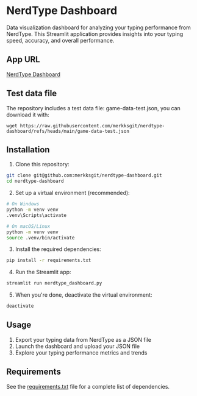 # NerdType Dashboard

Data visualization dashboard for analyzing your typing performance from NerdType. This Streamlit application provides insights into your typing speed, accuracy, and overall performance.

## App URL

[NerdType Dashboard](https://nerdtype-dashboard.streamlit.app/)

## Test data file

The repository includes a test data file: game-data-test.json, you can download it with:

```
wget https://raw.githubusercontent.com/merkksgit/nerdtype-dashboard/refs/heads/main/game-data-test.json
```

## Installation

1. Clone this repository:

```bash
git clone git@github.com:merkksgit/nerdtype-dashboard.git
cd nerdtype-dashboard
```

2. Set up a virtual environment (recommended):

```bash
# On Windows
python -m venv venv
.venv\Scripts\activate

# On macOS/Linux
python -m venv venv
source .venv/bin/activate
```

3. Install the required dependencies:

```bash
pip install -r requirements.txt
```

4. Run the Streamlit app:

```bash
streamlit run nerdtype_dashboard.py
```

5. When you're done, deactivate the virtual environment:

```bash
deactivate
```

## Usage

1. Export your typing data from NerdType as a JSON file
2. Launch the dashboard and upload your JSON file
3. Explore your typing performance metrics and trends

## Requirements

See the [requirements.txt](requirements.txt) file for a complete list of dependencies.
